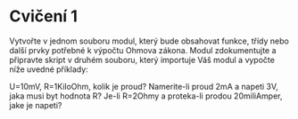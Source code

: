 # Cvičení 1
Vytvořte v jednom souboru modul, který bude obsahovat funkce, třídy nebo další prvky potřebné k výpočtu Ohmova zákona. Modul zdokumentujte a připravte skript v druhém souboru, který importuje Váš modul a vypočte níže uvedné příklady:

U=10mV, R=1KiloOhm, kolik je proud?
Namerite-li proud 2mA a napeti 3V, jaka musi byt hodnota R?
Je-li R=2Ohmy a proteka-li prodou 20miliAmper, jake je napeti?

